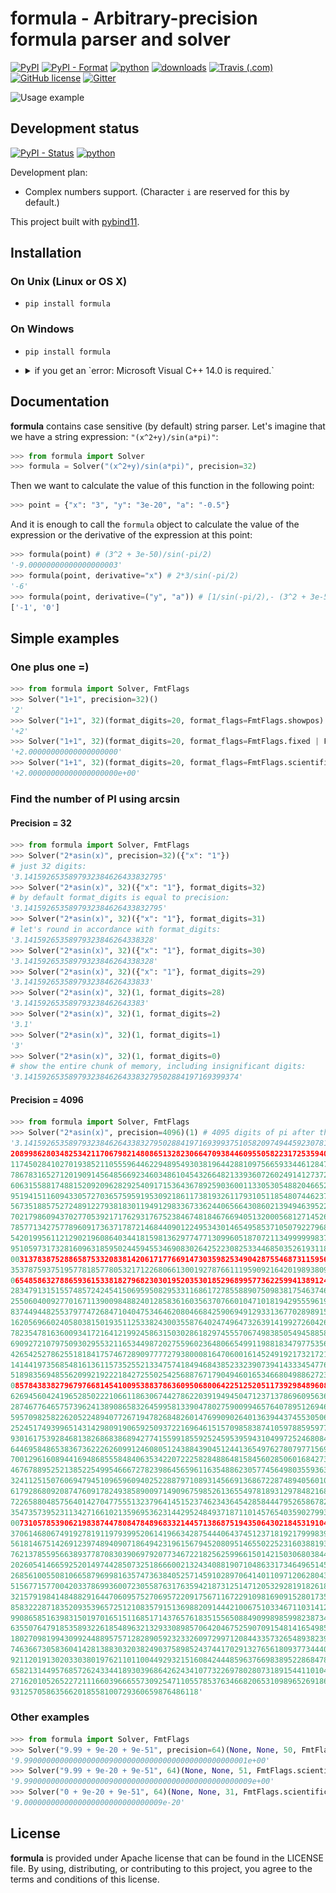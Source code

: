 # formula - Arbitrary-precision formula parser and solver

[![PyPI](https://img.shields.io/pypi/v/formula.svg)](https://pypi.org/project/formula/)
[![PyPI - Format](https://img.shields.io/pypi/format/formula)](https://pypi.org/project/formula/)
[![python](https://img.shields.io/badge/python-3.6%7C3.7%7C3.8%7C3.9-blue)](https://pypi.org/project/formula/)
[![downloads](https://img.shields.io/pypi/dm/formula.svg)](https://pypistats.org/packages/formula)
[![Travis (.com)](https://img.shields.io/travis/com/hozblok/formula)](https://travis-ci.com/github/hozblok/formula/branches)
[![GitHub license](https://img.shields.io/github/license/hozblok/formula)](https://github.com/hozblok/formula/blob/master/LICENSE)
[![Gitter](https://badges.gitter.im/don_vanchos/Lobby.svg)](https://gitter.im/don_vanchos/Lobby?utm_source=badge&utm_medium=badge&utm_campaign=pr-badge)

![Usage example](doc/img/preview.gif)

## Development status

[![PyPI - Status](https://img.shields.io/pypi/status/formula)](https://pypi.org/project/formula/)
[![python](https://img.shields.io/badge/python-3.6%7C3.7%7C3.8%7C3.9-blue)](https://pypi.org/project/formula/)

Development plan:

-   Complex numbers support. (Character `i` are reserved for this by default.)

This project built with [pybind11](https://github.com/pybind/pybind11).

## Installation

### On Unix (Linux or OS X)

-   `pip install formula`

### On Windows

-   `pip install formula`
-   <details><summary>if you get an `error: Microsoft Visual C++ 14.0 is required.`</summary>
      <p>

    Install Microsoft Visual C++ Build Tools 14.0 from https://visualstudio.microsoft.com/visual-cpp-build-tools/
    and try again. Example of the correct selection to install:
    ![Microsoft Visual C++ Build Tools](doc/img/winbuildtools.png)

    #### Windows runtime requirements

    On Windows, the Visual C++ 2015 redistributable packages are a runtime
    requirement for this project. It can be found [here](https://www.microsoft.com/en-us/download/details.aspx?id=48145).

    If you use the Anaconda python distribution, you may require the Visual Studio
    runtime as a platform-dependent runtime requirement for you package:

    ```yaml
    requirements:
        build:
            - python
            - setuptools
            - pybind11

        run:
            - python
            - vs2015_runtime # [win]
    ```

      </p>
    </details>

## Documentation

**formula** contains case sensitive (by default) string parser.
Let's imagine that we have a string expression: `"(x^2+y)/sin(a*pi)"`:

```python
>>> from formula import Solver
>>> formula = Solver("(x^2+y)/sin(a*pi)", precision=32)
```

Then we want to calculate the value of this function in the following point:

```python
>>> point = {"x": "3", "y": "3e-20", "a": "-0.5"}
```

And it is enough to call the `formula` object to calculate the value of the expression or the derivative of the expression at this point:

```python
>>> formula(point) # (3^2 + 3e-50)/sin(-pi/2)
'-9.00000000000000000003'
>>> formula(point, derivative="x") # 2*3/sin(-pi/2)
'-6'
>>> formula(point, derivative=("y", "a")) # [1/sin(-pi/2),- (3^2 + 3e-50) * cos(-pi/2) / sin(-pi/2)]
['-1', '0']
```

## Simple examples

### One plus one =)

```python
>>> from formula import Solver, FmtFlags
>>> Solver("1+1", precision=32)()
'2'
>>> Solver("1+1", 32)(format_digits=20, format_flags=FmtFlags.showpos)
'+2'
>>> Solver("1+1", 32)(format_digits=20, format_flags=FmtFlags.fixed | FmtFlags.showpos)
'+2.00000000000000000000'
>>> Solver("1+1", 32)(format_digits=20, format_flags=FmtFlags.scientific | FmtFlags.showpos)
'+2.00000000000000000000e+00'
```

### Find the number of PI using arcsin

#### Precision = 32

```python
>>> from formula import Solver, FmtFlags
>>> Solver("2*asin(x)", precision=32)({"x": "1"})
# just 32 digits:
'3.1415926535897932384626433832795'
>>> Solver("2*asin(x)", 32)({"x": "1"}, format_digits=32)
# by default format_digits is equal to precision:
'3.1415926535897932384626433832795'
>>> Solver("2*asin(x)", 32)({"x": "1"}, format_digits=31)
# let's round in accordance with format_digits:
'3.14159265358979323846264338328'
>>> Solver("2*asin(x)", 32)({"x": "1"}, format_digits=30)
'3.14159265358979323846264338328'
>>> Solver("2*asin(x)", 32)({"x": "1"}, format_digits=29)
'3.1415926535897932384626433833'
>>> Solver("2*asin(x)", 32)(1, format_digits=28)
'3.141592653589793238462643383'
>>> Solver("2*asin(x)", 32)(1, format_digits=2)
'3.1'
>>> Solver("2*asin(x)", 32)(1, format_digits=1)
'3'
>>> Solver("2*asin(x)", 32)(1, format_digits=0)
# show the entire chunk of memory, including insignificant digits:
'3.141592653589793238462643383279502884197169399374'
```

#### Precision = 4096

```python
>>> from formula import Solver, FmtFlags
>>> Solver("2*asin(x)", precision=4096)(1) # 4095 digits of pi after the point ;-)
'3.141592653589793238462643383279502884197169399375105820974944592307816406286
208998628034825342117067982148086513282306647093844609550582231725359408128481
117450284102701938521105559644622948954930381964428810975665933446128475648233
786783165271201909145648566923460348610454326648213393607260249141273724587006
606315588174881520920962829254091715364367892590360011330530548820466521384146
951941511609433057270365759591953092186117381932611793105118548074462379962749
567351885752724891227938183011949129833673362440656643086021394946395224737190
702179860943702770539217176293176752384674818467669405132000568127145263560827
785771342757789609173637178721468440901224953430146549585371050792279689258923
542019956112129021960864034418159813629774771309960518707211349999998372978049
951059731732816096318595024459455346908302642522308253344685035261931188171010
003137838752886587533208381420617177669147303598253490428755468731159562863882
353787593751957781857780532171226806613001927876611195909216420198938095257201
065485863278865936153381827968230301952035301852968995773622599413891249721775
283479131515574857242454150695950829533116861727855889075098381754637464939319
255060400927701671139009848824012858361603563707660104710181942955596198946767
837449448255379774726847104047534646208046684259069491293313677028989152104752
162056966024058038150193511253382430035587640247496473263914199272604269922796
782354781636009341721641219924586315030286182974555706749838505494588586926995
690927210797509302955321165344987202755960236480665499119881834797753566369807
426542527862551818417574672890977772793800081647060016145249192173217214772350
141441973568548161361157352552133475741849468438523323907394143334547762416862
518983569485562099219222184272550254256887671790494601653466804988627232791786
085784383827967976681454100953883786360950680064225125205117392984896084128488
626945604241965285022210661186306744278622039194945047123713786960956364371917
287467764657573962413890865832645995813390478027590099465764078951269468398352
595709825822620522489407726719478268482601476990902640136394437455305068203496
252451749399651431429809190659250937221696461515709858387410597885959772975498
930161753928468138268683868942774155991855925245953959431049972524680845987273
644695848653836736222626099124608051243884390451244136549762780797715691435997
700129616089441694868555848406353422072225828488648158456028506016842739452267
467678895252138522549954666727823986456596116354886230577456498035593634568174
324112515076069479451096596094025228879710893145669136867228748940560101503308
617928680920874760917824938589009714909675985261365549781893129784821682998948
722658804857564014270477555132379641451523746234364542858444795265867821051141
354735739523113427166102135969536231442952484937187110145765403590279934403742
007310578539062198387447808478489683321445713868751943506430218453191048481005
370614680674919278191197939952061419663428754440643745123718192179998391015919
561814675142691239748940907186494231961567945208095146550225231603881930142093
762137855956638937787083039069792077346722182562599661501421503068038447734549
202605414665925201497442850732518666002132434088190710486331734649651453905796
268561005508106658796998163574736384052571459102897064140110971206280439039759
515677157700420337869936007230558763176359421873125147120532928191826186125867
321579198414848829164470609575270695722091756711672291098169091528017350671274
858322287183520935396572512108357915136988209144421006751033467110314126711136
990865851639831501970165151168517143765761835155650884909989859982387345528331
635507647918535893226185489632132933089857064204675259070915481416549859461637
180270981994309924488957571282890592323326097299712084433573265489382391193259
746366730583604142813883032038249037589852437441702913276561809377344403070746
921120191302033038019762110110044929321516084244485963766983895228684783123552
658213144957685726243344189303968642624341077322697802807318915441101044682325
271620105265227211166039666557309254711055785376346682065310989652691862056476
931257058635662018558100729360659876486118'
```

### Other examples

```python
>>> from formula import Solver, FmtFlags
>>> Solver("9.99 + 9e-20 + 9e-51", precision=64)(None, None, 50, FmtFlags.scientific)
'9.99000000000000000009000000000000000000000000000001e+00'
>>> Solver("9.99 + 9e-20 + 9e-51", 64)(None, None, 51, FmtFlags.scientific)
'9.990000000000000000090000000000000000000000000000009e+00'
>>> Solver("0 + 9e-20 + 9e-51", 64)(None, None, 31, FmtFlags.scientific)
'9.0000000000000000000000000000009e-20'
```

## License

**formula** is provided under Apache license that can be found in the LICENSE
file. By using, distributing, or contributing to this project, you agree to the
terms and conditions of this license.
